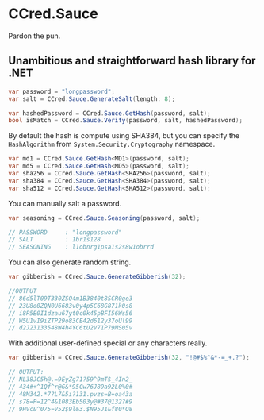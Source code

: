 # CCred.Sauce

Pardon the pun.

## Unambitious and straightforward hash library for .NET


``` csharp
var password = "longpassword";
var salt = CCred.Sauce.GenerateSalt(length: 8);

var hashedPassword = CCred.Sauce.GetHash(password, salt);
bool isMatch = CCred.Sauce.Verify(password, salt, hashedPassword);
```

By default the hash is compute using SHA384, but you can specify the `HashAlgorithm` from `System.Security.Cryptography` namespace.

``` csharp
var md1 = CCred.Sauce.GetHash<MD1>(password, salt);
var md5 = CCred.Sauce.GetHash<MD5>(password, salt);
var sha256 = CCred.Sauce.GetHash<SHA256>(password, salt);
var sha384 = CCred.Sauce.GetHash<SHA384>(password, salt);
var sha512 = CCred.Sauce.GetHash<SHA512>(password, salt);
```

You can manually salt a password.

``` csharp
var seasoning = CCred.Sauce.Seasoning(password, salt);

// PASSWORD     : "longpassword"
// SALT         : 1br1s128
// SEASONING    : l1obnrg1psa1s2s8w1obrrd
```

You can also generate random string.

``` csharp
var gibberish = CCred.Sauce.GenerateGibberish(32);

//OUTPUT
// 86d5lT09T330ZSO4m1B3840t8SCR0ge3
// 23U8o0ZQN0U6683v0y4p5C68G871k0s8
// i8P5E0I1dzau67yt0c0k45pBFI56Ws56
// W5U1vI9iZTP29o83CE42d612y37oUl99
// d2J23133548W4h4YC6tU2V71P79MS05v
```

With additional user-defined special or any characters really.
``` csharp
var gibberish = CCred.Sauce.GenerateGibberish(32, "!@#$%^&*-=_+.?");

// OUTPUT:
// NL38JC5h@.=9EyZg71?59^9mT$_4In2_
// 434#+^1Qf^r@G&*95Cw76J89a92L0%0#
// 48M342.*7?L7&5i?131.pvzs=B+oa43a
// s78=P=12^4&1083Eb503y@#37@132?#9
// 9HVc&^075=V52$9l&3.$N95J1&f80*O8
```
